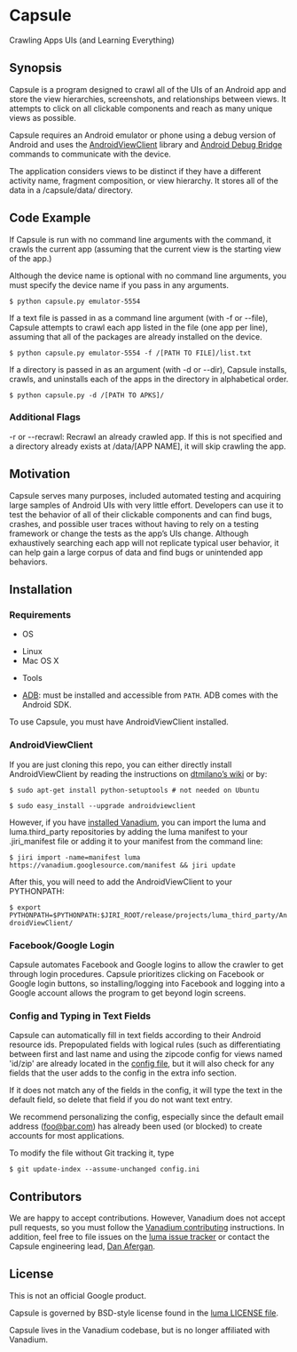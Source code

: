 # Capsule

Crawling Apps UIs (and Learning Everything)

## Synopsis

Capsule is a program designed to crawl all of the UIs of an Android app and
store the view hierarchies, screenshots, and relationships between views. It
attempts to click on all clickable components and reach as many unique views as
possible.

Capsule requires an Android emulator or phone using a debug version of Android
and uses the
[AndroidViewClient](https://github.com/dtmilano/AndroidViewClient) library and
[Android Debug Bridge](https://developer.android.com/studio/command-line/adb.html)
commands to communicate with the device.

The application considers views to be distinct if they have a different activity
name, fragment composition, or view hierarchy. It stores all of the data in
a /capsule/data/ directory.


## Code Example

If Capsule is run with no command line arguments with the command, it crawls the
current app (assuming that the current view is the starting view of the app.)

Although the device name is optional with no command line arguments, you must
specify the device name if you pass in any arguments.

```$ python capsule.py emulator-5554```

If a text file is passed in as a command line argument (with -f or --file),
Capsule attempts to crawl each app listed in the file (one app per line),
assuming that all of the packages are already installed on the device.

```$ python capsule.py emulator-5554 -f /[PATH TO FILE]/list.txt```

If a directory is passed in as an argument (with -d or --dir), Capsule installs,
crawls, and uninstalls each of the apps in the directory in alphabetical order.

```$ python capsule.py -d /[PATH TO APKS]/```

### Additional Flags
-r or --recrawl: Recrawl an already crawled app. If this is not specified and a
directory already exists at /data/[APP NAME], it will skip crawling the app.

## Motivation

Capsule serves many purposes, included automated testing and acquiring large
samples of Android UIs with very little effort. Developers can use it to test
the behavior of all of their clickable components and can find bugs, crashes,
and possible user traces without having to rely on a testing framework or change
the tests as the app’s UIs change. Although exhaustively searching each app will
not replicate typical user behavior, it can help gain a large corpus of data and
find bugs or unintended app behaviors.

## Installation

### Requirements

* OS
 - Linux
 - Mac OS X
* Tools
 - [ADB](http://developer.android.com/tools/help/adb.html): must be
installed and accessible from `PATH`. ADB comes with the Android SDK.

To use Capsule, you must have AndroidViewClient installed.

### AndroidViewClient
If you are just cloning this repo, you can either directly install
AndroidViewClient by reading the instructions on
[dtmilano’s wiki](https://github.com/dtmilano/AndroidViewClient/wiki#using-easy_install)
or by:

``$ sudo apt-get install python-setuptools # not needed on Ubuntu``

``$ sudo easy_install --upgrade androidviewclient``

However, if you have
[installed Vanadium](https://vanadium.github.io/installation/), you can import
the luma and luma.third\_party repositories by adding the luma manifest to your
.jiri_manifest file or adding it to your manifest from the command line:

``$ jiri import -name=manifest luma https://vanadium.googlesource.com/manifest
&& jiri update``

After this, you will need to add the AndroidViewClient to your PYTHONPATH:

``$ export PYTHONPATH=$PYTHONPATH:$JIRI_ROOT/release/projects/luma_third_party/AndroidViewClient/``

### Facebook/Google Login

Capsule automates Facebook and Google logins to allow the crawler to get through
login procedures. Capsule prioritizes clicking on Facebook or Google login
buttons, so installing/logging into Facebook and logging into a Google account
allows the program to get beyond login screens.

### Config and Typing in Text Fields

Capsule can automatically fill in text fields according to their Android
resource ids. Prepopulated fields with logical rules (such as differentiating
between first and last name and using the zipcode config for views named
'id/zip' are already located in the [config file](config.ini), but it will also
check for any fields that the user adds to the config in the extra info section.

If it does not match any of the fields in the config, it will type the text in
the default field, so delete that field if you do not want text entry.

We recommend personalizing the config, especially since the default email
address (foo@bar.com) has already been used (or blocked) to create accounts for
most applications.

To modify the file without Git tracking it, type

``$ git update-index --assume-unchanged config.ini``

## Contributors

We are happy to accept contributions. However, Vanadium does not accept pull
requests, so you must follow the
[Vanadium contributing](https://vanadium.github.io/community/contributing.html)
instructions.
In addition, feel free to file issues on the
[luma issue tracker](https://github.com/vanadium/luma/issues) or contact the
Capsule engineering lead, [Dan Afergan](afergan@google.com).

## License
This is not an official Google product.

Capsule is governed by BSD-style license found in the
[luma LICENSE file](https://github.com/vanadium/luma/blob/master/LICENSE).


Capsule lives in the Vanadium codebase, but is no longer affiliated with
Vanadium.

